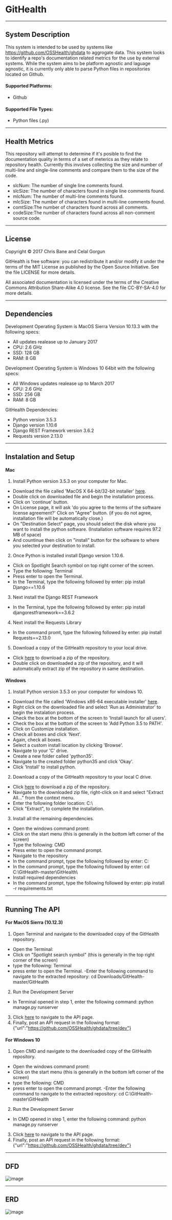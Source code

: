 # GitHealth

---
## System Description

This system is intended to be used by systems like https://github.com/OSSHealth/ghdata to aggrogate data. This system looks to identify a repo's documentation related metrics for the use by external systems. While the system aims to be platform agnostic and laguage agnostic, it is currently only able to parse Python files in repositories located on Github.

#### Supported Platforms:
 - Github
   
#### Supported File Types:
 - Python files (.py)

---
## Health Metrics

This repository will attempt to determine if it's posible to find the documentation quality in terms of a set of meterics as they relate to repository health. Currently this involves collecting the size and number of multi-line and single-line comments and compare them to the size of the code.

 - slcNum:  The number of single line comments found.
 - slcSize: The number of characters found in single line comments found.
 - mlcNum:  The number of multi-line comments found.
 - mlcSize: The number of characters found in multi-line comments found.
 - comtSize:The number of characters found across all comments.
 - codeSize:The number of characters found across all non-comment source code.

---
## License

Copyright © 2017 Chris Bane and Celal Gorgun

GitHealth is free software: you can redistribute it and/or modify it under the terms of the MIT License as published by the Open Source Initiative. See the file LICENSE for more details.

All associated documentation is licensed under the terms of the Creative Commons Attribution Share-Alike 4.0 license. See the file CC-BY-SA-4.0 for more details.

---
## Dependencies
Development Operating System is MacOS Sierra Version 10.13.3 with the following specs:
- All updates realease up to January 2017  
- CPU: 2.6 GHz
- SSD: 128 GB
- RAM: 8 GB

Development Operating System is Windows 10 64bit with the following specs:
- All Windows updates realease up to March 2017  
- CPU: 2.6 GHz
- SSD: 256 GB
- RAM: 8 GB

GitHealth Dependencies:
- Python version 3.5.3
- Django version 1.10.6
- Django REST Framework version 3.6.2
- Requests version 2.13.0

---
## Instalation and Setup

#### Mac
1. Install Python version 3.5.3 on your computer for Mac.
- Download the file called 'MacOS X 64-bit/32-bit installer' [here](https://www.python.org/downloads/release/python-353/).
- Double click on downloaded file and begin the installation process.
- Click on 'continue' button.
- On License page, it will ask 'do you agree to the terms of the software license agreement?' Click on "Agree" button.
    (if you do not agree, installation file will be automatically close.)
- On "Destination Select" page, you should select the disk where you want to install the python software.
    (Installation software requires 97.2 MB of space)
- And countinue then click on "install" button for the software to where you selected your destination to install.
2. Once Python is installed install Django version 1.10.6.
- Click on Spotlight Search symbol on top right corner of the screen.
- Type the following: Terminal
- Press enter to open the Terminal.
- In the Terminal, type the following followed by enter: pip install Django==1.10.6
3. Next install the Django REST Framework
- In the Terminal, type the following followed by enter: pip install djangorestframework==3.6.2
4. Next install the Requests Library
- In the command promt, type the following followed by enter: pip install Requests==2.13.0
5. Download a copy of the GitHealth repository to your local drive.
 - Click [here](https://github.com/Ashkeelun/GitHealth/archive/master.zip) to download a zip of the repository.
 - Double click on downloaded a zip of the repository, and it will automatically extract zip of the repository in same destination.
 
#### Windows
1. Install Python version 3.5.3 on your computer for windows 10.
 - Download the file called 'Windows x86-64 executable installer' [here](https://www.python.org/downloads/release/python-353/).
 - Right click on the downloaded file and select 'Run as Administrator' to begin the instalation process.
 - Check the box at the bottom of the screen to 'Install launch for all users'.
 - Check the box at the bottom of the screen to 'Add Python 3.5 to PATH'.
 - Click on Customize installation.
 - Check all boxes and click 'Next'.
 - Again, check all boxes.
 - Select a custom install location by clicking 'Browse'.
 - Navigate to your 'C' drive.
 - Create a new folder called 'python35'.
 - Navigate to the created folder python35 and click 'Okay'.
 - Click 'Install' to install python.
2. Download a copy of the GitHealth repository to your local C drive.
 - Click [here](https://github.com/Ashkeelun/GitHealth/archive/master.zip) to download a zip of the repository.
 - Navigate to the downloaded zip file, right-click on it and select "Extract All..." from the context menu.
 - Enter the following folder location: C:\
 - Click "Extract", to complete the installation.
3. Install all the remaining dependencies.
 - Open the windows command promt:
  - Click on the start menu (this is generally in the bottom left corner of the screen)
  - Type the following: CMD
  - Press enter to open the command prompt.
 - Navigate to the repository
  - In the command prompt, type the following followed by enter: C:
  - In the command prompt, type the following followed by enter: cd C:\GitHealth-master\GitHealth\
 - Install required dependencies
  - In the command prompt, type the following followed by enter: pip install -r requirements.txt

---
## Running The API

#### For MacOS Sierra (10.12.3)
1. Open Terminal and navigate to the downloaded copy of the GitHealth repository.
 - Open the Terminal:
  - Click on "Spotlight search symbol" (this is generally in the top right corner of the screen)
  - type the following: Terminal
  - press enter to open the Terminal.
 -Enter the following command to navigate to the extracted repository: cd Downloads/GitHealth-master/GitHealth
2. Run the Development Server
 - In Terminal opened in step 1, enter the following command: python manage.py runserver
3. Click [here](http://127.0.0.1:8000/health/test/) to navigate to the API page.
4. Finally, post an API request in the following format:
    {"url":"https://github.com/OSSHealth/ghdata/tree/dev"}

#### For Windows 10
1. Open CMD and navigate to the downloaded copy of the GitHealth repository.
 - Open the windows command promt:
  - Click on the start menu (this is generally in the bottom left corner of the screen)
  - type the following: CMD
  - press enter to open the command prompt.
 -Enter the following command to navigate to the extracted repository: cd C:\GitHealth-master\GitHealth
2. Run the Development Server
 - In CMD opened in step 1, enter the following command: python manage.py runserver
3. Click [here](http://127.0.0.1:8000/health/test/) to navigate to the API page.
4. Finally, post an API request in the following format:
    {"url":"https://github.com/OSSHealth/ghdata/tree/dev"}
    
---
## DFD

![image](https://cloud.githubusercontent.com/assets/14626151/24373848/5ffe8fbe-12f8-11e7-8668-399e27a5f0d0.png)

---
## ERD

![image](https://cloud.githubusercontent.com/assets/14626151/24486400/9bfa22f2-14cf-11e7-8e53-8e7bb8e45b99.png)

